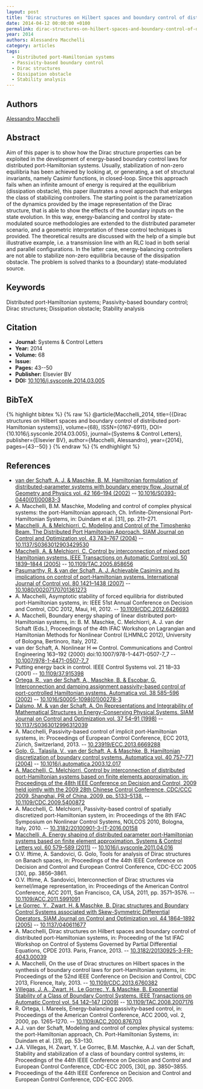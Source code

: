 ```yaml
---
layout: post
title: "Dirac structures on Hilbert spaces and boundary control of distributed port-Hamiltonian systems"
date: 2014-04-12 00:00:00 +0100
permalink: dirac-structures-on-hilbert-spaces-and-boundary-control-of-distributed-port-hamiltonian-systems
year: 2014
authors: Alessandro Macchelli
category: articles
tags:
  - Distributed port-Hamiltonian systems
  - Passivity-based boundary control
  - Dirac structures
  - Dissipation obstacle
  - Stability analysis
---
```

 
## Authors
[Alessandro Macchelli](authors/alessandro_macchelli)
 
## Abstract
Aim of this paper is to show how the Dirac structure properties can be exploited in the development of energy-based boundary control laws for distributed port-Hamiltonian systems. Usually, stabilization of non-zero equilibria has been achieved by looking at, or generating, a set of structural invariants, namely Casimir functions, in closed-loop. Since this approach fails when an infinite amount of energy is required at the equilibrium (dissipation obstacle), this paper illustrates a novel approach that enlarges the class of stabilizing controllers. The starting point is the parametrization of the dynamics provided by the image representation of the Dirac structure, that is able to show the effects of the boundary inputs on the state evolution. In this way, energy-balancing and control by state-modulated source methodologies are extended to the distributed parameter scenario, and a geometric interpretation of these control techniques is provided. The theoretical results are discussed with the help of a simple but illustrative example, i.e. a transmission line with an RLC load in both serial and parallel configurations. In the latter case, energy-balancing controllers are not able to stabilize non-zero equilibria because of the dissipation obstacle. The problem is solved thanks to a (boundary) state-modulated source.
 
## Keywords
Distributed port-Hamiltonian systems; Passivity-based boundary control; Dirac structures; Dissipation obstacle; Stability analysis
 
## Citation
- **Journal:** Systems &amp; Control Letters
- **Year:** 2014
- **Volume:** 68
- **Issue:** 
- **Pages:** 43--50
- **Publisher:** Elsevier BV
- **DOI:** [10.1016/j.sysconle.2014.03.005](https://doi.org/10.1016/j.sysconle.2014.03.005)
 
## BibTeX
{% highlight bibtex %}
{% raw %}
@article{Macchelli_2014,
  title={{Dirac structures on Hilbert spaces and boundary control of distributed port-Hamiltonian systems}},
  volume={68},
  ISSN={0167-6911},
  DOI={10.1016/j.sysconle.2014.03.005},
  journal={Systems &amp; Control Letters},
  publisher={Elsevier BV},
  author={Macchelli, Alessandro},
  year={2014},
  pages={43--50}
}
{% endraw %}
{% endhighlight %}
 
## References
- [van der Schaft, A. J. & Maschke, B. M. Hamiltonian formulation of distributed-parameter systems with boundary energy flow. Journal of Geometry and Physics vol. 42 166–194 (2002)](hamiltonian-formulation-of-distributed-parameter-systems-with-boundary-energy-flow) -- [10.1016/S0393-0440(01)00083-3](https://doi.org/10.1016/S0393-0440(01)00083-3)
- A. Macchelli, B.M. Maschke, Modeling and control of complex physical systems: the port-Hamiltonian approach, Ch. Infinite-Dimensional Port-Hamiltonian Systems, in: Duindam et al. [31], pp. 211–271.
- [Macchelli, A. & Melchiorri, C. Modeling and Control of the Timoshenko Beam. The Distributed Port Hamiltonian Approach. SIAM Journal on Control and Optimization vol. 43 743–767 (2004)](modeling-and-control-of-the-timoshenko-beam-the-distributed-port-hamiltonian-approach) -- [10.1137/S0363012903429530](https://doi.org/10.1137/S0363012903429530)
- [Macchelli, A. & Melchiorri, C. Control by interconnection of mixed port Hamiltonian systems. IEEE Transactions on Automatic Control vol. 50 1839–1844 (2005)](control-by-interconnection-of-mixed-port-hamiltonian-systems) -- [10.1109/TAC.2005.858656](https://doi.org/10.1109/TAC.2005.858656)
- [Pasumarthy, R. & van der Schaft, A. J. Achievable Casimirs and its implications on control of port-Hamiltonian systems. International Journal of Control vol. 80 1421–1438 (2007)](achievable-casimirs-and-its-implications-on-control-of-port-hamiltonian-systems) -- [10.1080/00207170701361273](https://doi.org/10.1080/00207170701361273)
- A. Macchelli, Asymptotic stability of forced equilibria for distributed port-Hamiltonian systems, in: IEEE 51st Annual Conference on Decision and Control, CDC 2012, Maui, HI, 2012. -- [10.1109/CDC.2012.6426693](https://doi.org/10.1109/CDC.2012.6426693)
- A. Macchelli, Boundary energy shaping of linear distributed port-Hamiltonian systems, in: B. M. Maschke, C. Melchiorri, A. J. van der Schaft (Eds.), Proceedings of the 4th IFAC Workshop on Lagrangian and Hamiltonian Methods for Nonlinear Control (LHMNLC 2012), University of Bologna, Bertinoro, Italy, 2012.
- van der Schaft, A. Nonlinear H ∞ Control. Communications and Control Engineering 163–192 (2000) doi:10.1007/978-1-4471-0507-7_7 -- [10.1007/978-1-4471-0507-7_7](https://doi.org/10.1007/978-1-4471-0507-7_7)
- Putting energy back in control. IEEE Control Systems vol. 21 18–33 (2001) -- [10.1109/37.915398](https://doi.org/10.1109/37.915398)
- [Ortega, R., van der Schaft, A., Maschke, B. & Escobar, G. Interconnection and damping assignment passivity-based control of port-controlled Hamiltonian systems. Automatica vol. 38 585–596 (2002)](interconnection-and-damping-assignment-passivity-based-control-of-port-controlled-hamiltonian-systems) -- [10.1016/S0005-1098(01)00278-3](https://doi.org/10.1016/S0005-1098(01)00278-3)
- [Dalsmo, M. & van der Schaft, A. On Representations and Integrability of Mathematical Structures in Energy-Conserving Physical Systems. SIAM Journal on Control and Optimization vol. 37 54–91 (1998)](on-representations-and-integrability-of-mathematical-structures-in-energy-conserving-physical-systems) -- [10.1137/S0363012996312039](https://doi.org/10.1137/S0363012996312039)
- A. Macchelli, Passivity-based control of implicit port-Hamiltonian systems, in: Proceedings of European Control Conference, ECC 2013, Zürich, Switzerland, 2013. -- [10.23919/ECC.2013.6669288](https://doi.org/10.23919/ECC.2013.6669288)
- [Golo, G., Talasila, V., van der Schaft, A. & Maschke, B. Hamiltonian discretization of boundary control systems. Automatica vol. 40 757–771 (2004)](hamiltonian-discretization-of-boundary-control-systems) -- [10.1016/j.automatica.2003.12.017](https://doi.org/10.1016/j.automatica.2003.12.017)
- [A. Macchelli, C. Melchiorri, Control by interconnection of distributed port-Hamiltonian systems based on finite elements approximation, in: Proceedings of the 48th IEEE Conference on Decision and Control, 2009 held jointly with the 2009 28th Chinese Control Conference, CDC/CCC 2009, Shanghai, PR of China, 2009, pp. 5133–5138.](control-by-interconnection-of-distributed-port-hamiltonian-systems-based-on-finite-elements-approximation) -- [10.1109/CDC.2009.5400872](https://doi.org/10.1109/CDC.2009.5400872)
- A. Macchelli, C. Melchiorri, Passivity-based control of spatially discretized port-Hamiltonian system, in: Proceedings of the 8th IFAC Symposium on Nonlinear Control Systems, NOLCOS 2010, Bologna, Italy, 2010. -- [10.3182/20100901-3-IT-2016.00158](https://doi.org/10.3182/20100901-3-IT-2016.00158)
- [Macchelli, A. Energy shaping of distributed parameter port-Hamiltonian systems based on finite element approximation. Systems &amp; Control Letters vol. 60 579–589 (2011)](energy-shaping-of-distributed-parameter-port-hamiltonian-systems-based-on-finite-element-approximation) -- [10.1016/j.sysconle.2011.04.016](https://doi.org/10.1016/j.sysconle.2011.04.016)
- O.V. Iftime, A. Sandovici, G. Golo, Tools for analysis of Dirac structures on Banach spaces, in: Proceedings of the 44th IEEE Conference on Decision and Control and European Control Conference, CDC-ECC 2005 [30], pp. 3856–3861.
- O.V. Iftime, A. Sandovici, Interconnection of Dirac structures via kernel/image representation, in: Proceedings of the American Control Conference, ACC 2011, San Francisco, CA, USA, 2011, pp. 3571–3576. -- [10.1109/ACC.2011.5991091](https://doi.org/10.1109/ACC.2011.5991091)
- [Le Gorrec, Y., Zwart, H. & Maschke, B. Dirac structures and Boundary Control Systems associated with Skew-Symmetric Differential Operators. SIAM Journal on Control and Optimization vol. 44 1864–1892 (2005)](dirac-structures-and-boundary-control-systems-associated-with-skew-symmetric-differential-operators) -- [10.1137/040611677](https://doi.org/10.1137/040611677)
- A. Macchelli, Dirac structures on Hilbert spaces and boundary control of distributed port-Hamiltonian systems, in: Proceeding of the 1st IFAC Workshop on Control of Systems Governed by Partial Differential Equations, CPDE 2013. Paris, France, 2013. -- [10.3182/20130925-3-FR-4043.00039](https://doi.org/10.3182/20130925-3-FR-4043.00039)
- A. Macchelli, On the use of Dirac structures on Hilbert spaces in the synthesis of boundary control laws for port-Hamiltonian systems, in: Proceedings of the 52nd IEEE Conference on Decision and Control, CDC 2013, Florence, Italy, 2013. -- [10.1109/CDC.2013.6760382](https://doi.org/10.1109/CDC.2013.6760382)
- [Villegas, J. A., Zwart, H., Le Gorrec, Y. & Maschke, B. Exponential Stability of a Class of Boundary Control Systems. IEEE Transactions on Automatic Control vol. 54 142–147 (2009)](exponential-stability-of-a-class-of-boundary-control-systems) -- [10.1109/TAC.2008.2007176](https://doi.org/10.1109/TAC.2008.2007176)
- R. Ortega, I. Mareels, Energy-balancing passivity-based control, in: Proceedings of the American Control Conference, ACC 2000, vol. 2, 2000, pp. 1265–1270. -- [10.1109/ACC.2000.876703](https://doi.org/10.1109/ACC.2000.876703)
- A.J. van der Schaft, Modeling and control of complex physical systems: the port-Hamiltonian approach, Ch. Port-Hamiltonian Systems, in: Duindam et al. [31], pp. 53–130.
- J.A. Villegas, H. Zwart, Y. Le Gorrec, B.M. Maschke, A.J. van der Schaft, Stability and stabilization of a class of boundary control systems, in: Proceedings of the 44th IEEE Conference on Decision and Control and European Control Conference, CDC-ECC 2005, [30], pp. 3850–3855.
- Proceedings of the 44th IEEE Conference on Decision and Control and European Control Conference, CDC-ECC 2005.

